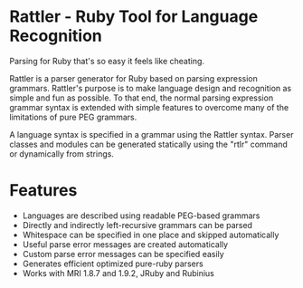 # Rattler - Ruby Tool for Language Recognition

Parsing for Ruby that's so easy it feels like cheating.

Rattler is a parser generator for Ruby based on parsing expression grammars.
Rattler's purpose is to make language design and recognition as simple and fun
as possible. To that end, the normal parsing expression grammar syntax is
extended with simple features to overcome many of the limitations of pure
PEG grammars.

A language syntax is specified in a grammar using the Rattler syntax. Parser
classes and modules can be generated statically using the "rtlr" command or
dynamically from strings.

# Features

* Languages are described using readable PEG-based grammars
* Directly and indirectly left-recursive grammars can be parsed
* Whitespace can be specified in one place and skipped automatically
* Useful parse error messages are created automatically
* Custom parse error messages can be specified easily
* Generates efficient optimized pure-ruby parsers
* Works with MRI 1.8.7 and 1.9.2, JRuby and Rubinius
